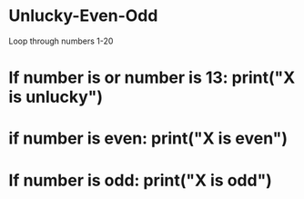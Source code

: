 # Unlucky-Even-Odd
Loop through numbers 1-20
# If number is or number is 13: print("X is unlucky")
# if number is even: print("X is even")
# If number is odd: print("X is odd")

